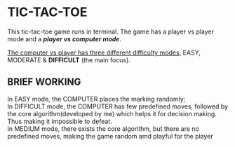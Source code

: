 # TIC-TAC-TOE
This tic-tac-toe game runs in terminal. The game has a player vs player mode and a ***player vs computer mode***.

<ins>The computer vs player has three different difficulty modes</ins>; EASY, MODERATE & **DIFFICULT** (the main focus).

## BRIEF WORKING
In EASY mode, the COMPUTER places the marking randomly;  
In DIFFICULT mode, the COMPUTER has few predefined moves, followed by the core algorithm(developed by me) which helps it for decision making. Thus making it impossible to defeat.  
In MEDIUM mode, there exists the core algorithm, but there are no predefined moves, making the game random amd playful for the player


